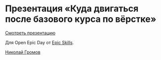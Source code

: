 # Презентация «Куда двигаться после базового курса по вёрстке»

[Смотреть презентацию](https://nicothin.github.io/epic__open-day-1.0/index.html)

Для Open Epic Day от [Epic Skills](http://epixx.ru/).

[Николай Громов](http://nicothin.pro/)

